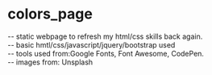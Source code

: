 # colors_page

-- static webpage to refresh my html/css skills back again. <br/>
-- basic hmtl/css/javascript/jquery/bootstrap used <br/>
-- tools used from:Google Fonts, Font Awesome, CodePen.<br/>
-- images from: Unsplash <br/>

